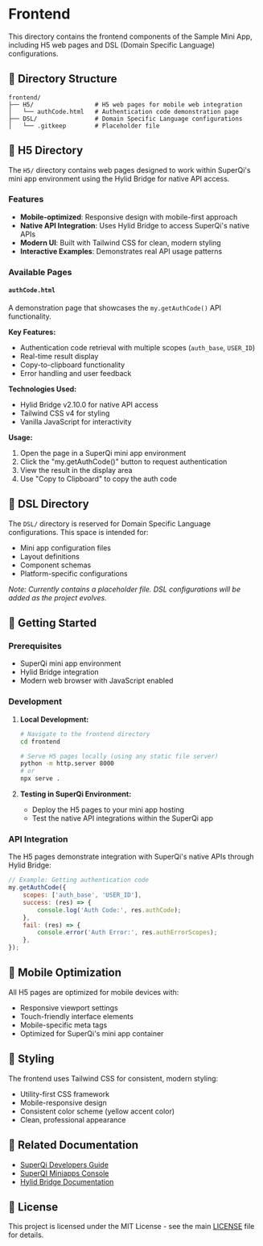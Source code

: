 # Frontend

This directory contains the frontend components of the Sample Mini App, including H5 web pages and DSL (Domain Specific Language) configurations.

## 📁 Directory Structure

```
frontend/
├── H5/                 # H5 web pages for mobile web integration
│   └── authCode.html   # Authentication code demonstration page
├── DSL/                # Domain Specific Language configurations
│   └── .gitkeep        # Placeholder file
```

## 🎯 H5 Directory

The `H5/` directory contains web pages designed to work within SuperQi's mini app environment using the Hylid Bridge for native API access.

### Features

- **Mobile-optimized**: Responsive design with mobile-first approach
- **Native API Integration**: Uses Hylid Bridge to access SuperQi's native APIs
- **Modern UI**: Built with Tailwind CSS for clean, modern styling
- **Interactive Examples**: Demonstrates real API usage patterns

### Available Pages

#### `authCode.html`
A demonstration page that showcases the `my.getAuthCode()` API functionality.

**Key Features:**
- Authentication code retrieval with multiple scopes (`auth_base`, `USER_ID`)
- Real-time result display
- Copy-to-clipboard functionality
- Error handling and user feedback

**Technologies Used:**
- Hylid Bridge v2.10.0 for native API access
- Tailwind CSS v4 for styling
- Vanilla JavaScript for interactivity

**Usage:**
1. Open the page in a SuperQi mini app environment
2. Click the "my.getAuthCode()" button to request authentication
3. View the result in the display area
4. Use "Copy to Clipboard" to copy the auth code

## 🔧 DSL Directory

The `DSL/` directory is reserved for Domain Specific Language configurations. This space is intended for:

- Mini app configuration files
- Layout definitions
- Component schemas
- Platform-specific configurations

*Note: Currently contains a placeholder file. DSL configurations will be added as the project evolves.*

## 🚀 Getting Started

### Prerequisites

- SuperQi mini app environment
- Hylid Bridge integration
- Modern web browser with JavaScript enabled

### Development

1. **Local Development:**
   ```bash
   # Navigate to the frontend directory
   cd frontend
   
   # Serve H5 pages locally (using any static file server)
   python -m http.server 8000
   # or
   npx serve .
   ```

2. **Testing in SuperQi Environment:**
   - Deploy the H5 pages to your mini app hosting
   - Test the native API integrations within the SuperQi app

### API Integration

The H5 pages demonstrate integration with SuperQi's native APIs through Hylid Bridge:

```javascript
// Example: Getting authentication code
my.getAuthCode({
    scopes: ['auth_base', 'USER_ID'],
    success: (res) => {
        console.log('Auth Code:', res.authCode);
    },
    fail: (res) => {
        console.error('Auth Error:', res.authErrorScopes);
    },
});
```

## 📱 Mobile Optimization

All H5 pages are optimized for mobile devices with:

- Responsive viewport settings
- Touch-friendly interface elements
- Mobile-specific meta tags
- Optimized for SuperQi's mini app container

## 🎨 Styling

The frontend uses Tailwind CSS for consistent, modern styling:

- Utility-first CSS framework
- Mobile-responsive design
- Consistent color scheme (yellow accent color)
- Clean, professional appearance

## 🔗 Related Documentation

- [SuperQi Developers Guide](https://superqi.qi-mobile.tech/)
- [SuperQI Miniapps Console](https://miniapps.qi.iq/gotoconsole)
- [Hylid Bridge Documentation](https://cdn.marmot-cloud.com/npm/hylid-bridge/)

## 📄 License

This project is licensed under the MIT License - see the main [LICENSE](../LICENSE) file for details.
